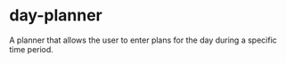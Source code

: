 # day-planner
A planner that allows the user to enter plans for the day during a specific time period.
